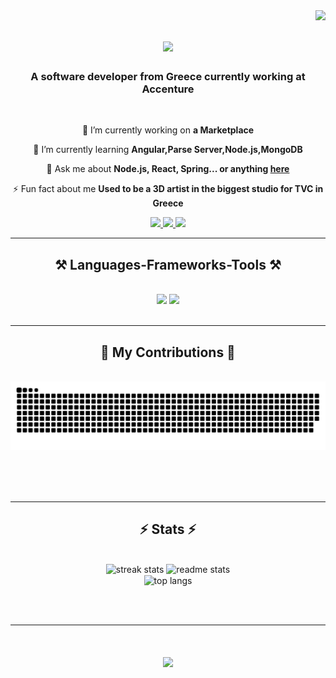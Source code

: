 <img align="right" src="https://visitor-badge.laobi.icu/badge?page_id=BozatzidisLeonidas.BozatzidisLeonidas-" />

<h1 align="center">
    <img src="https://readme-typing-svg.herokuapp.com/?font=Righteous&size=35&center=true&vCenter=true&width=500&height=70&duration=4000&lines=Hi+There!+👋;+I'm+Leonidas+Bozatzidis!;" />
</h1>

<h3 align="center">A software developer from Greece currently working at Accenture</h3>

<br/>

<div align="center">
 
 🔭 I’m currently working on **a Marketplace**
 
 🌱 I’m currently learning **Angular,Parse Server,Node.js,MongoDB**

💬 Ask me about **Node.js, React, Spring... or anything [here](https://github.com/BozatzidisLeonidas/BozatzidisLeonidas-/issues)**

⚡ Fun fact about me **Used to be a 3D artist in the biggest studio for TVC in Greece**

 </div>

 <div align="center"> 
  <a href="mailto:bozatzidisleonidas@gmail.com">
    <img src="https://img.shields.io/badge/Gmail-333333?style=for-the-badge&logo=gmail&logoColor=red" />
  </a>
  <a href="https://www.linkedin.com/in/leonidas-bozatzidis-b330b8156/">
    <img src="https://img.shields.io/badge/LinkedIn-0077B5?style=for-the-badge&logo=linkedin&logoColor=white" target="_blank" />
  </a>
  <a href="https://github.com/BozatzidisLeonidas?tab=repositories">
     <img src="https://img.shields.io/badge/Portfolio-FF5722?style=for-the-badge&logo=todoist&logoColor=white" target="_blank" /> <!-- sqlite, safari, google-chrome are other good icon options -->
  </a>
</div>

<hr/>

<h2 align="center">⚒️ Languages-Frameworks-Tools ⚒️</h2>
<br/>
<div align="center">
    <img src="https://skillicons.dev/icons?i=react,bootstrap,html,css,vscode,github,tailwind,git" />
    <img src="https://skillicons.dev/icons?i=nodejs,javascript,express,mongodb,java,mysql,spring,blender" /><br>
</div>

<br/>
<hr/>

<div align="center">
  <h2>🐍 My Contributions 🐍</h2>
  <br>
  <img alt="snake eating my contributions" src="https://raw.githubusercontent.com/BozatzidisLeonidas/BozatzidisLeonidas/output/github-contribution-grid-snake.svg" />
  
  <br/><br/><br/>
</div>

<hr/>

<h2 align="center">⚡ Stats ⚡</h2>
<br>
<div align=center>
  <img width=390 src="https://github-readme-stats.vercel.app/?user=BozatzidisLeonidas&count_private=true&theme=react&border_radius=10" alt="streak stats"/>
  <img width=390 src="https://streak-stats.demolab.com/api?username=BozatzidisLeonidas&count_private=true&show_icons=true&theme=react&rank_icon=github&border_radius=10" alt="readme stats" />
  <br/>
  <img width=325 align="center" src="https://streak-stats.demolab.com/api/top-langs/?username=BozatzidisLeonidas&hide=HTML&langs_count=8&layout=compact&theme=react&border_radius=10&size_weight=0.5&count_weight=0.5&exclude_repo=github-readme-stats" alt="top langs" />
</div>

<br/><br/>

<hr/>

<h1 align="center">
    <img src="https://readme-typing-svg.herokuapp.com/?font=Righteous&size=35&center=true&vCenter=true&width=500&height=70&duration=4000&lines=Thanks+for+visiting+✌️;" />
</h1>

<br/>
